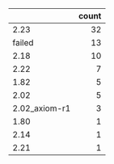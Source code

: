 |               |   count |
|:--------------|--------:|
| 2.23          |      32 |
| failed        |      13 |
| 2.18          |      10 |
| 2.22          |       7 |
| 1.82          |       5 |
| 2.02          |       5 |
| 2.02_axiom-r1 |       3 |
| 1.80          |       1 |
| 2.14          |       1 |
| 2.21          |       1 |